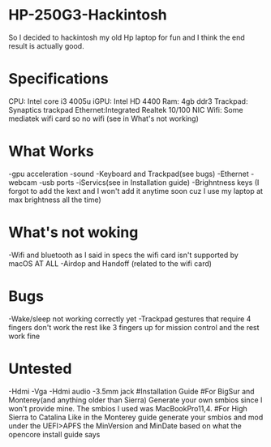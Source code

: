 # HP-250G3-Hackintosh
So I decided to hackintosh my old Hp laptop for fun and I think the end result is actually good.
# Specifications
CPU: Intel core i3 4005u
iGPU: Intel HD 4400
Ram: 4gb ddr3
Trackpad: Synaptics trackpad
Ethernet:Integrated Realtek 10/100 NIC
Wifi: Some mediatek wifi card so no wifi (see in What's not working)
# What Works
-gpu acceleration
-sound
-Keyboard and Trackpad(see bugs)
-Ethernet
-webcam
-usb ports
-iServics(see in Installation guide)
-Brighntness keys (I forgot to add the kext and I won't add it anytime soon cuz I use my laptop at max brightness all the time)
# What's not woking
-Wifi and bluetooth as I said in specs the wifi card isn't supported by macOS AT ALL
-Airdop and Handoff (related to the wifi card)
# Bugs
-Wake/sleep not working correctly yet
-Trackpad gestures that require 4 fingers don't work the rest like 3 fingers up for mission control and the rest work fine
# Untested
-Hdmi
-Vga
-Hdmi audio
-3.5mm jack
#Installation Guide
#For BigSur and Monterey(and anything older than Sierra)
Generate your own smbios since I won't provide mine. The smbios I used was MacBookPro11,4.
#For High Sierra to Catalina
Like in the Monterey guide generate your smbios and mod under the UEFI>APFS the MinVersion and MinDate based on what the opencore install guide says
